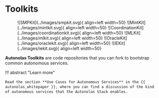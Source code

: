 # Toolkits

<figure markdown>
![SMPKit](../images/smpkit.svg){ align=left width=50}
![MintKit](../images/mintkit.svg){ align=left width=50}
![CoordinationKit](../images/coordinationkit.svg){ align=left width=50}
![MLKit](../images/mlkit.svg){ align=left width=50}
![OracleKit](../images/oraclekit.svg){ align=left width=50}
![IEKit](../images/iekit.svg){ align=left width=50}
</figure>

**Autonolas Toolkits** are code repositories that you can fork to bootstrap common autonomous services.

!!! abstract "Learn more"

    Read the section **Use Cases for Autonomous Services** in the {{ autonolas_whitepaper }}, where you can find a discussion of the kind of autonomous services that the Autonolas Stack enables.
